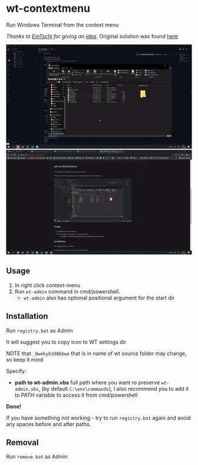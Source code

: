 # wt-contextmenu

Run Windows Terminal from the context menu

*Thanks to [EmTschi](https://github.com/EmTschi) for giving an [idea](https://github.com/microsoft/terminal/issues/632#issuecomment-539420599)*.
Original solution was found [here](https://github.com/microsoft/terminal/issues/1060)

![Gif demo](/demo.gif)
![Gif demo 2](/demo2.gif)

## Usage

1. In right click context-menu
2. Run `wt-admin` command in cmd/powershell.
   * `wt-admin` also has optional positional argument for the start dir

## Installation

Run `registry.bat` as Admin

It will suggest you to copy icon to WT settings dir

NOTE that `_8wekyb3d8bbwe` that is in name of wt source folder may change, so keep it mind

Specify:
* **path to wt-admin.vbs** full path where you want ro preserve `wt-admin.vbs`, (by default `C:\env\commands`), I also recommend you to add it to PATH variable to access it from cmd/powershell

**Done!**

If you have something not working - try to run `registry.bat` again and avoid any spaces before and after paths.

## Removal

Run `remove.bat` as Admin


